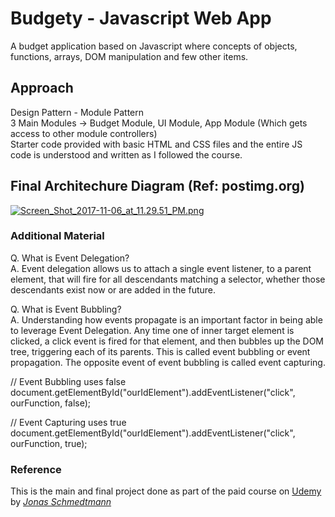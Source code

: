 # Budgety - Javascript Web App
A budget application based on Javascript where concepts of objects, functions, arrays, DOM manipulation and few other items.

## Approach
Design Pattern - Module Pattern<br />
3 Main Modules -> Budget Module, UI Module, App Module (Which gets access to other module controllers)<br />
Starter code provided with basic HTML and CSS files and the entire JS code is understood and written as I followed the course.

## Final Architechure Diagram (Ref: postimg.org)
[![Screen_Shot_2017-11-06_at_11.29.51_PM.png](https://s1.postimg.org/30iyhn94a7/Screen_Shot_2017-11-06_at_11.29.51_PM.png)](https://postimg.org/image/81b197fysr/)

### Additional Material
Q. What is Event Delegation?<br />
A. Event delegation allows us to attach a single event listener, to a parent element, that will fire for all descendants matching a selector, whether those descendants exist now or are added in the future.

Q. What is Event Bubbling?<br />
A. Understanding how events propagate is an important factor in being able to leverage Event Delegation. Any time one of inner target element  is clicked, a click event is fired for that element, and then bubbles up the DOM tree, triggering each of its parents. This is called event bubbling or event propagation. The opposite event of event bubbling is called event capturing. 

// Event Bubbling uses false<br/>
document.getElementById("ourIdElement").addEventListener("click", ourFunction, false);
 
// Event Capturing uses true<br/>
document.getElementById("ourIdElement").addEventListener("click", ourFunction, true);

### Reference
This is the main and final project done as part of the paid course on [Udemy](https://www.udemy.com/) by [*Jonas Schmedtmann*](https://www.udemy.com/the-complete-javascript-course/learn/v4/overview)

